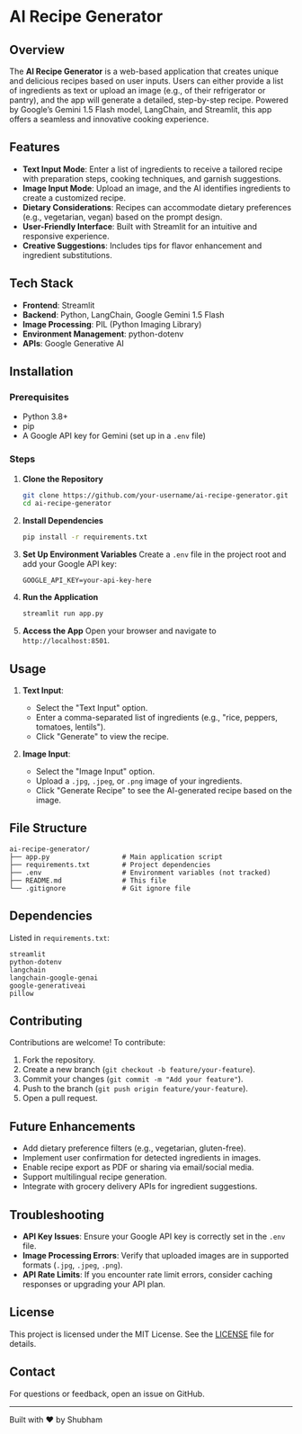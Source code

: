 # AI Recipe Generator

## Overview
The **AI Recipe Generator** is a web-based application that creates unique and delicious recipes based on user inputs. Users can either provide a list of ingredients as text or upload an image (e.g., of their refrigerator or pantry), and the app will generate a detailed, step-by-step recipe. Powered by Google’s Gemini 1.5 Flash model, LangChain, and Streamlit, this app offers a seamless and innovative cooking experience.

## Features
- **Text Input Mode**: Enter a list of ingredients to receive a tailored recipe with preparation steps, cooking techniques, and garnish suggestions.
- **Image Input Mode**: Upload an image, and the AI identifies ingredients to create a customized recipe.
- **Dietary Considerations**: Recipes can accommodate dietary preferences (e.g., vegetarian, vegan) based on the prompt design.
- **User-Friendly Interface**: Built with Streamlit for an intuitive and responsive experience.
- **Creative Suggestions**: Includes tips for flavor enhancement and ingredient substitutions.

## Tech Stack
- **Frontend**: Streamlit
- **Backend**: Python, LangChain, Google Gemini 1.5 Flash
- **Image Processing**: PIL (Python Imaging Library)
- **Environment Management**: python-dotenv
- **APIs**: Google Generative AI

## Installation

### Prerequisites
- Python 3.8+
- pip
- A Google API key for Gemini (set up in a `.env` file)

### Steps
1. **Clone the Repository**
   ```bash
   git clone https://github.com/your-username/ai-recipe-generator.git
   cd ai-recipe-generator
   ```

2. **Install Dependencies**
   ```bash
   pip install -r requirements.txt
   ```

3. **Set Up Environment Variables**
   Create a `.env` file in the project root and add your Google API key:
   ```env
   GOOGLE_API_KEY=your-api-key-here
   ```

4. **Run the Application**
   ```bash
   streamlit run app.py
   ```

5. **Access the App**
   Open your browser and navigate to `http://localhost:8501`.

## Usage
1. **Text Input**:
   - Select the "Text Input" option.
   - Enter a comma-separated list of ingredients (e.g., "rice, peppers, tomatoes, lentils").
   - Click "Generate" to view the recipe.

2. **Image Input**:
   - Select the "Image Input" option.
   - Upload a `.jpg`, `.jpeg`, or `.png` image of your ingredients.
   - Click "Generate Recipe" to see the AI-generated recipe based on the image.

## File Structure
```
ai-recipe-generator/
├── app.py                  # Main application script
├── requirements.txt        # Project dependencies
├── .env                    # Environment variables (not tracked)
├── README.md               # This file
└── .gitignore              # Git ignore file
```

## Dependencies
Listed in `requirements.txt`:
```
streamlit
python-dotenv
langchain
langchain-google-genai
google-generativeai
pillow
```

## Contributing
Contributions are welcome! To contribute:
1. Fork the repository.
2. Create a new branch (`git checkout -b feature/your-feature`).
3. Commit your changes (`git commit -m "Add your feature"`).
4. Push to the branch (`git push origin feature/your-feature`).
5. Open a pull request.

## Future Enhancements
- Add dietary preference filters (e.g., vegetarian, gluten-free).
- Implement user confirmation for detected ingredients in images.
- Enable recipe export as PDF or sharing via email/social media.
- Support multilingual recipe generation.
- Integrate with grocery delivery APIs for ingredient suggestions.

## Troubleshooting
- **API Key Issues**: Ensure your Google API key is correctly set in the `.env` file.
- **Image Processing Errors**: Verify that uploaded images are in supported formats (`.jpg`, `.jpeg`, `.png`).
- **API Rate Limits**: If you encounter rate limit errors, consider caching responses or upgrading your API plan.

## License
This project is licensed under the MIT License. See the [LICENSE](LICENSE) file for details.

## Contact
For questions or feedback, open an issue on GitHub.

---
Built with ❤️ by Shubham
